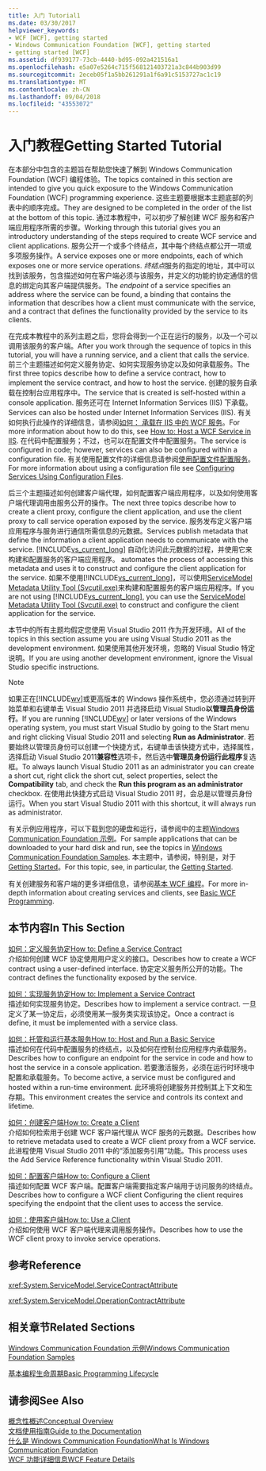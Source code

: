 ```yaml
---
title: 入门 Tutorial1
ms.date: 03/30/2017
helpviewer_keywords:
- WCF [WCF], getting started
- Windows Communication Foundation [WCF], getting started
- getting started [WCF]
ms.assetid: df939177-73cb-4440-bd95-092a421516a1
ms.openlocfilehash: e5a07e5264c715f568121403721a3c844b903d99
ms.sourcegitcommit: 2eceb05f1a5bb261291a1f6a91c5153727ac1c19
ms.translationtype: MT
ms.contentlocale: zh-CN
ms.lasthandoff: 09/04/2018
ms.locfileid: "43553072"
---
```

# <a name="getting-started-tutorial"></a><span data-ttu-id="53e20-102">入门教程</span><span class="sxs-lookup"><span data-stu-id="53e20-102">Getting Started Tutorial</span></span>
<span data-ttu-id="53e20-103">在本部分中包含的主题旨在帮助您快速了解到 Windows Communication Foundation (WCF) 编程体验。</span><span class="sxs-lookup"><span data-stu-id="53e20-103">The topics contained in this section are intended to give you quick exposure to the Windows Communication Foundation (WCF) programming experience.</span></span> <span data-ttu-id="53e20-104">这些主题要根据本主题底部的列表中的顺序完成。</span><span class="sxs-lookup"><span data-stu-id="53e20-104">They are designed to be completed in the order of the list at the bottom of this topic.</span></span> <span data-ttu-id="53e20-105">通过本教程中，可以初步了解创建 WCF 服务和客户端应用程序所需的步骤。</span><span class="sxs-lookup"><span data-stu-id="53e20-105">Working through this tutorial gives you an introductory understanding of the steps required to create WCF service and client applications.</span></span> <span data-ttu-id="53e20-106">服务公开一个或多个终结点，其中每个终结点都公开一项或多项服务操作。</span><span class="sxs-lookup"><span data-stu-id="53e20-106">A service exposes one or more endpoints, each of which exposes one or more service operations.</span></span> <span data-ttu-id="53e20-107">*终结点*服务的指定的地址，其中可以找到该服务，包含描述如何在客户端必须与该服务，并定义的功能的协定通信的信息的绑定向其客户端提供服务。</span><span class="sxs-lookup"><span data-stu-id="53e20-107">The *endpoint* of a service specifies an address where the service can be found, a binding that contains the information that describes how a client must communicate with the service, and a contract that defines the functionality provided by the service to its clients.</span></span>  
  
 <span data-ttu-id="53e20-108">在完成本教程中的系列主题之后，您将会得到一个正在运行的服务，以及一个可以调用该服务的客户端。</span><span class="sxs-lookup"><span data-stu-id="53e20-108">After you work through the sequence of topics in this tutorial, you will have a running service, and a client that calls the service.</span></span> <span data-ttu-id="53e20-109">前三个主题描述如何定义服务协定、如何实现服务协定以及如何承载服务。</span><span class="sxs-lookup"><span data-stu-id="53e20-109">The first three topics describe how to define a service contract, how to implement the service contract, and how to host the service.</span></span> <span data-ttu-id="53e20-110">创建的服务自承载在控制台应用程序中。</span><span class="sxs-lookup"><span data-stu-id="53e20-110">The service that is created is self-hosted within a console application.</span></span> <span data-ttu-id="53e20-111">服务还可在 Internet Information Services (IIS) 下承载。</span><span class="sxs-lookup"><span data-stu-id="53e20-111">Services can also be hosted under Internet Information Services (IIS).</span></span> <span data-ttu-id="53e20-112">有关如何执行此操作的详细信息，请参阅[如何： 承载在 IIS 中的 WCF 服务](../../../docs/framework/wcf/feature-details/how-to-host-a-wcf-service-in-iis.md)。</span><span class="sxs-lookup"><span data-stu-id="53e20-112">For more information about how to do this, see [How to: Host a WCF Service in IIS](../../../docs/framework/wcf/feature-details/how-to-host-a-wcf-service-in-iis.md).</span></span> <span data-ttu-id="53e20-113">在代码中配置服务；不过，也可以在配置文件中配置服务。</span><span class="sxs-lookup"><span data-stu-id="53e20-113">The service is configured in code; however, services can also be configured within a configuration file.</span></span> <span data-ttu-id="53e20-114">有关使用配置文件的详细信息请参阅[使用配置文件配置服务](../../../docs/framework/wcf/configuring-services-using-configuration-files.md)。</span><span class="sxs-lookup"><span data-stu-id="53e20-114">For more information about using a configuration file see [Configuring Services Using Configuration Files](../../../docs/framework/wcf/configuring-services-using-configuration-files.md).</span></span>  
  
 <span data-ttu-id="53e20-115">后三个主题描述如何创建客户端代理，如何配置客户端应用程序，以及如何使用客户端代理调用由服务公开的操作。</span><span class="sxs-lookup"><span data-stu-id="53e20-115">The next three topics describe how to create a client proxy, configure the client application, and use the client proxy to call service operation exposed by the service.</span></span> <span data-ttu-id="53e20-116">服务发布定义客户端应用程序与服务进行通信所需信息的元数据。</span><span class="sxs-lookup"><span data-stu-id="53e20-116">Services publish metadata that define the information a client application needs to communicate with the service.</span></span> [!INCLUDE[vs_current_long](../../../includes/vs-current-long-md.md)]<span data-ttu-id="53e20-117"> 自动化访问此元数据的过程，并使用它来构建和配置服务的客户端应用程序。</span><span class="sxs-lookup"><span data-stu-id="53e20-117"> automates the process of accessing this metadata and uses it to construct and configure the client application for the service.</span></span> <span data-ttu-id="53e20-118">如果不使用[!INCLUDE[vs_current_long](../../../includes/vs-current-long-md.md)]，可以使用[ServiceModel Metadata Utility Tool (Svcutil.exe)](../../../docs/framework/wcf/servicemodel-metadata-utility-tool-svcutil-exe.md)来构建和配置服务的客户端应用程序。</span><span class="sxs-lookup"><span data-stu-id="53e20-118">If you are not using [!INCLUDE[vs_current_long](../../../includes/vs-current-long-md.md)], you can use the [ServiceModel Metadata Utility Tool (Svcutil.exe)](../../../docs/framework/wcf/servicemodel-metadata-utility-tool-svcutil-exe.md) to construct and configure the client application for the service.</span></span>  
  
 <span data-ttu-id="53e20-119">本节中的所有主题均假定您使用 Visual Studio 2011 作为开发环境。</span><span class="sxs-lookup"><span data-stu-id="53e20-119">All of the topics in this section assume you are using Visual Studio 2011 as the development environment.</span></span> <span data-ttu-id="53e20-120">如果使用其他开发环境，忽略的 Visual Studio 特定说明。</span><span class="sxs-lookup"><span data-stu-id="53e20-120">If you are using another development environment, ignore the Visual Studio specific instructions.</span></span>  
  
> [!NOTE]
>  <span data-ttu-id="53e20-121">如果正在[!INCLUDE[wv](../../../includes/wv-md.md)]或更高版本的 Windows 操作系统中，您必须通过转到开始菜单和右键单击 Visual Studio 2011 并选择启动 Visual Studio**以管理员身份运行**。</span><span class="sxs-lookup"><span data-stu-id="53e20-121">If you are running [!INCLUDE[wv](../../../includes/wv-md.md)] or later versions of the Windows operating system, you must start Visual Studio by going to the Start menu and right clicking Visual Studio 2011 and selecting **Run as Administrator**.</span></span> <span data-ttu-id="53e20-122">若要始终以管理员身份可以创建一个快捷方式，右键单击该快捷方式中，选择属性，选择启动 Visual Studio 2011**兼容性**选项卡，然后选中**管理员身份运行此程序**复选框。</span><span class="sxs-lookup"><span data-stu-id="53e20-122">To always launch Visual Studio 2011 as an administrator you can create a short cut, right click the short cut, select properties, select the **Compatibility** tab, and check the **Run this program as an administrator** checkbox.</span></span> <span data-ttu-id="53e20-123">在使用此快捷方式启动 Visual Studio 2011 时，会总是以管理员身份运行。</span><span class="sxs-lookup"><span data-stu-id="53e20-123">When you start Visual Studio 2011 with this shortcut, it will always run as administrator.</span></span>  
  
 <span data-ttu-id="53e20-124">有关示例应用程序，可以下载到您的硬盘和运行，请参阅中的主题[Windows Communication Foundation 示例](https://msdn.microsoft.com/library/8ec9d192-5d81-4f64-bfd3-90c5e5858c91)。</span><span class="sxs-lookup"><span data-stu-id="53e20-124">For sample applications that can be downloaded to your hard disk and run, see the topics in [Windows Communication Foundation Samples](https://msdn.microsoft.com/library/8ec9d192-5d81-4f64-bfd3-90c5e5858c91).</span></span> <span data-ttu-id="53e20-125">本主题中，请参阅，特别是，对于[Getting Started](../../../docs/framework/wcf/samples/getting-started-sample.md)。</span><span class="sxs-lookup"><span data-stu-id="53e20-125">For this topic, see, in particular, the [Getting Started](../../../docs/framework/wcf/samples/getting-started-sample.md).</span></span>  
  
 <span data-ttu-id="53e20-126">有关创建服务和客户端的更多详细信息，请参阅[基本 WCF 编程](../../../docs/framework/wcf/basic-wcf-programming.md)。</span><span class="sxs-lookup"><span data-stu-id="53e20-126">For more in-depth information about creating services and clients, see [Basic WCF Programming](../../../docs/framework/wcf/basic-wcf-programming.md).</span></span>  
  
## <a name="in-this-section"></a><span data-ttu-id="53e20-127">本节内容</span><span class="sxs-lookup"><span data-stu-id="53e20-127">In This Section</span></span>  
 [<span data-ttu-id="53e20-128">如何：定义服务协定</span><span class="sxs-lookup"><span data-stu-id="53e20-128">How to: Define a Service Contract</span></span>](../../../docs/framework/wcf/how-to-define-a-wcf-service-contract.md)  
 <span data-ttu-id="53e20-129">介绍如何创建 WCF 协定使用用户定义的接口。</span><span class="sxs-lookup"><span data-stu-id="53e20-129">Describes how to create a WCF contract using a user-defined interface.</span></span> <span data-ttu-id="53e20-130">协定定义服务所公开的功能。</span><span class="sxs-lookup"><span data-stu-id="53e20-130">The contract defines the functionality exposed by the service.</span></span>  
  
 [<span data-ttu-id="53e20-131">如何：实现服务协定</span><span class="sxs-lookup"><span data-stu-id="53e20-131">How to: Implement a Service Contract</span></span>](../../../docs/framework/wcf/how-to-implement-a-wcf-contract.md)  
 <span data-ttu-id="53e20-132">描述如何实现服务协定。</span><span class="sxs-lookup"><span data-stu-id="53e20-132">Describes how to implement a service contract.</span></span> <span data-ttu-id="53e20-133">一旦定义了某一协定后，必须使用某一服务类实现该协定。</span><span class="sxs-lookup"><span data-stu-id="53e20-133">Once a contract is define, it must be implemented with a service class.</span></span>  
  
 [<span data-ttu-id="53e20-134">如何：托管和运行基本服务</span><span class="sxs-lookup"><span data-stu-id="53e20-134">How to: Host and Run a Basic Service</span></span>](../../../docs/framework/wcf/how-to-host-and-run-a-basic-wcf-service.md)  
 <span data-ttu-id="53e20-135">描述如何在代码中配置服务的终结点，以及如何在控制台应用程序内承载服务。</span><span class="sxs-lookup"><span data-stu-id="53e20-135">Describes how to configure an endpoint for the service in code and how to host the service in a console application.</span></span> <span data-ttu-id="53e20-136">若要激活服务，必须在运行时环境中配置和承载服务。</span><span class="sxs-lookup"><span data-stu-id="53e20-136">To become active, a service must be configured and hosted within a run-time environment.</span></span> <span data-ttu-id="53e20-137">此环境将创建服务并控制其上下文和生存期。</span><span class="sxs-lookup"><span data-stu-id="53e20-137">This environment creates the service and controls its context and lifetime.</span></span>  
  
 [<span data-ttu-id="53e20-138">如何：创建客户端</span><span class="sxs-lookup"><span data-stu-id="53e20-138">How to: Create a Client</span></span>](../../../docs/framework/wcf/how-to-create-a-wcf-client.md)  
 <span data-ttu-id="53e20-139">介绍如何检索用于创建 WCF 客户端代理从 WCF 服务的元数据。</span><span class="sxs-lookup"><span data-stu-id="53e20-139">Describes how to retrieve metadata used to create a WCF client proxy from a WCF service.</span></span> <span data-ttu-id="53e20-140">此进程使用 Visual Studio 2011 中的“添加服务引用”功能。</span><span class="sxs-lookup"><span data-stu-id="53e20-140">This process uses the Add Service Reference functionality within Visual Studio 2011.</span></span>  
  
 [<span data-ttu-id="53e20-141">如何：配置客户端</span><span class="sxs-lookup"><span data-stu-id="53e20-141">How to: Configure a Client</span></span>](../../../docs/framework/wcf/how-to-configure-a-basic-wcf-client.md)  
 <span data-ttu-id="53e20-142">描述如何配置 WCF 客户端。配置客户端需要指定客户端用于访问服务的终结点。</span><span class="sxs-lookup"><span data-stu-id="53e20-142">Describes how to configure a WCF client Configuring the client requires specifying the endpoint that the client uses to access the service.</span></span>  
  
 [<span data-ttu-id="53e20-143">如何：使用客户端</span><span class="sxs-lookup"><span data-stu-id="53e20-143">How to: Use a Client</span></span>](../../../docs/framework/wcf/how-to-use-a-wcf-client.md)  
 <span data-ttu-id="53e20-144">介绍如何使用 WCF 客户端代理来调用服务操作。</span><span class="sxs-lookup"><span data-stu-id="53e20-144">Describes how to use the WCF client proxy to invoke service operations.</span></span>  
  
## <a name="reference"></a><span data-ttu-id="53e20-145">参考</span><span class="sxs-lookup"><span data-stu-id="53e20-145">Reference</span></span>  
 <xref:System.ServiceModel.ServiceContractAttribute>  
  
 <xref:System.ServiceModel.OperationContractAttribute>  
  
## <a name="related-sections"></a><span data-ttu-id="53e20-146">相关章节</span><span class="sxs-lookup"><span data-stu-id="53e20-146">Related Sections</span></span>  
 [<span data-ttu-id="53e20-147">Windows Communication Foundation 示例</span><span class="sxs-lookup"><span data-stu-id="53e20-147">Windows Communication Foundation Samples</span></span>](https://msdn.microsoft.com/library/8ec9d192-5d81-4f64-bfd3-90c5e5858c91)  
  
 [<span data-ttu-id="53e20-148">基本编程生命周期</span><span class="sxs-lookup"><span data-stu-id="53e20-148">Basic Programming Lifecycle</span></span>](../../../docs/framework/wcf/basic-programming-lifecycle.md)  
  
## <a name="see-also"></a><span data-ttu-id="53e20-149">请参阅</span><span class="sxs-lookup"><span data-stu-id="53e20-149">See Also</span></span>  
 [<span data-ttu-id="53e20-150">概念性概述</span><span class="sxs-lookup"><span data-stu-id="53e20-150">Conceptual Overview</span></span>](../../../docs/framework/wcf/conceptual-overview.md)  
 [<span data-ttu-id="53e20-151">文档使用指南</span><span class="sxs-lookup"><span data-stu-id="53e20-151">Guide to the Documentation</span></span>](../../../docs/framework/wcf/guide-to-the-documentation.md)  
 [<span data-ttu-id="53e20-152">什么是 Windows Communication Foundation</span><span class="sxs-lookup"><span data-stu-id="53e20-152">What Is Windows Communication Foundation</span></span>](../../../docs/framework/wcf/whats-wcf.md)  
 [<span data-ttu-id="53e20-153">WCF 功能详细信息</span><span class="sxs-lookup"><span data-stu-id="53e20-153">WCF Feature Details</span></span>](../../../docs/framework/wcf/feature-details/index.md)
